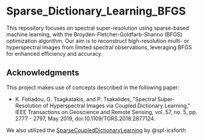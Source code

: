# Sparse_Dictionary_Learning_BFGS
This repository focuses on spectral super-resolution using sparse-based machine learning, with the Broyden-Fletcher-Goldfarb-Shanno (BFGS) optimization algorithm. Our aim is to reconstruct high-resolution multi- or hyperspectral images from limited spectral observations, leveraging BFGS for enhanced efficiency and accuracy.

## Acknowledgments

This project makes use of concepts described in the following paper:

- K. Fotiadou, G. Tsagkatakis, and P. Tsakalides, "Spectral Super-Resolution of Hyperspectral Images via Coupled Dictionary Learning," IEEE Transactions on Geoscience and Remote Sensing, vol. 57, no. 5, pp. 2777 - 2797, May 2019, doi:10.1109/TGRS.2018.2877124.


We also utilized the [SparseCoupledDictionaryLearning](https://github.com/spl-icsforth/SparseCoupledDictionaryLearning) by @spl-icsforth

